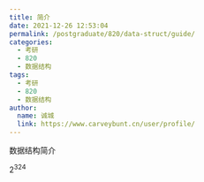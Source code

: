 ```yaml
---
title: 简介
date: 2021-12-26 12:53:04
permalink: /postgraduate/820/data-struct/guide/
categories: 
  - 考研
  - 820
  - 数据结构
tags: 
  - 考研
  - 820
  - 数据结构
author: 
  name: 诚城
  link: https://www.carveybunt.cn/user/profile/
---
```

数据结构简介

$2^324$